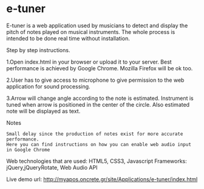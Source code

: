 e-tuner
=======

E-tuner is a web application used by musicians to detect and display the pitch of notes played on musical instruments.
The whole process is intended to be done real time without installation. 

Step by step instructions.

1.Open index.html in your browser or upload it to your server. Best performance is achieved by Google Chrome. Mozilla Firefox will be ok too.

2.User has to give access to microphone to give permission to the web application for sound processing.

3.Arrow will change angle according to the note is estimated. Instrument is tuned when arrow is positioned in the center 
of the circle. Also estimated note will be displayed as text.

Notes

    Small delay since the production of notes exist for more accurate performance.
    Here you can find instructions on how you can enable web audio input in Google Chrome


Web technologies that are used: HTML5, CSS3, Javascript
Frameworks: jQuery,jQueryRotate, Web Audio API

Live demo url: http://myapos.oncrete.gr/site/Applications/e-tuner/index.html 
